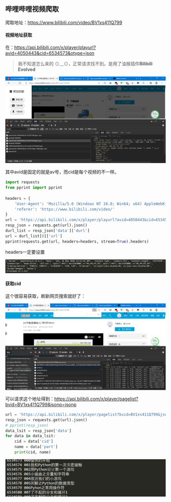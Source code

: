 ## 哔哩哔哩视频爬取

爬取地址：https://www.bilibili.com/video/BV1xs411Q799

#### 视频地址获取

在：https://api.bilibili.com/x/player/playurl?avid=4050443&cid=6534573&otype=json

> 我不知道怎么来的 ⊙﹏⊙，正常请求找不到。是用了油猴插件**Bilibili Evolved**

![](哔哩哔哩视频爬取.assets/20200516204446.png)

其中avid是固定的就是av号，而cid是每个视频的不一样。

```python
import requests
from pprint import pprint

headers = {
    'User-Agent': 'Mozilla/5.0 (Windows NT 10.0; Win64; x64) AppleWebKit/537.36 (KHTML, like Gecko) Chrome/81.0.4044.138 Safari/537.36 Edg/81.0.416.72',
    'referer': 'https://www.bilibili.com/video/'
}
url = 'https://api.bilibili.com/x/player/playurl?avid=4050443&cid=6534573&otype=json'
resp_json = requests.get(url).json()
durl_list = resp_json['data']['durl']
url = durl_list[0]['url']
pprint(requests.get(url, headers=headers, stream=True).headers)
```

headers一定要设置

![image-20200516211347493](哔哩哔哩视频爬取.assets/20200516211349.png)

#### 获取cid

这个很容易获取，刷新网页搜索就好了：

![image-20200516204433594](哔哩哔哩视频爬取.assets/20200516204436.png)

可以请求这个地址得到：https://api.bilibili.com/x/player/pagelist?bvid=BV1xs411Q799&jsonp=jsonp

```python
url = 'https://api.bilibili.com/x/player/pagelist?bvid=BV1xs411Q799&jsonp=jsonp'
resp_json = requests.get(url).json()
# pprint(resp_json)
data_lsit = resp_json['data']
for data in data_lsit:
    cid = data['cid']
    name = data['part']
    print(cid, name)
```

![image-20200516212206683](哔哩哔哩视频爬取.assets/20200516212209.png)